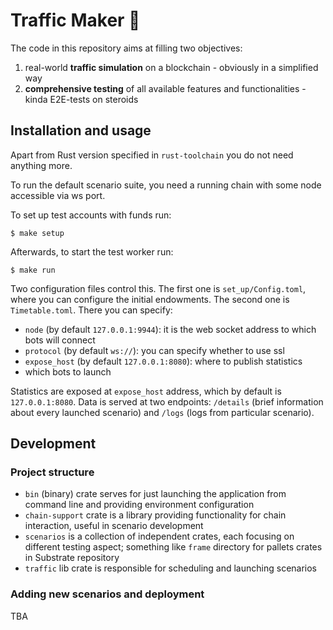 # Traffic Maker 🚦

The code in this repository aims at filling two objectives:
1. real-world **traffic simulation** on a blockchain - obviously in a simplified way
2. **comprehensive testing** of all available features and functionalities - kinda E2E-tests on steroids

## Installation and usage

Apart from Rust version specified in `rust-toolchain` you do not need anything more.


To run the default scenario suite, you need a running chain with some node accessible via ws port.

To set up test accounts with funds run:

```shell
$ make setup
```

Afterwards, to start the test worker run:

```shell
$ make run
```

Two configuration files control this. The first one is `set_up/Config.toml`, where you can configure the initial
endowments. The second one is `Timetable.toml`. There you can specify:

 - `node` (by default `127.0.0.1:9944`): it is the web socket address to which bots will connect
 - `protocol` (by default `ws://`): you can specify whether to use ssl
 - `expose_host` (by default `127.0.0.1:8080`): where to publish statistics
 - which bots to launch

Statistics are exposed at `expose_host` address, which by default is `127.0.0.1:8080`.
Data is served at two endpoints: `/details` (brief information about every launched scenario) and `/logs` (logs from particular scenario).

## Development

### Project structure

 - `bin` (binary) crate serves for just launching the application from command line and providing environment configuration
 - `chain-support` crate is a library providing functionality for chain interaction, useful in scenario development
 - `scenarios` is a collection of independent crates, each focusing on different testing aspect; something like `frame` directory for pallets crates in Substrate repository
 - `traffic` lib crate is responsible for scheduling and launching scenarios
 
### Adding new scenarios and deployment

TBA
